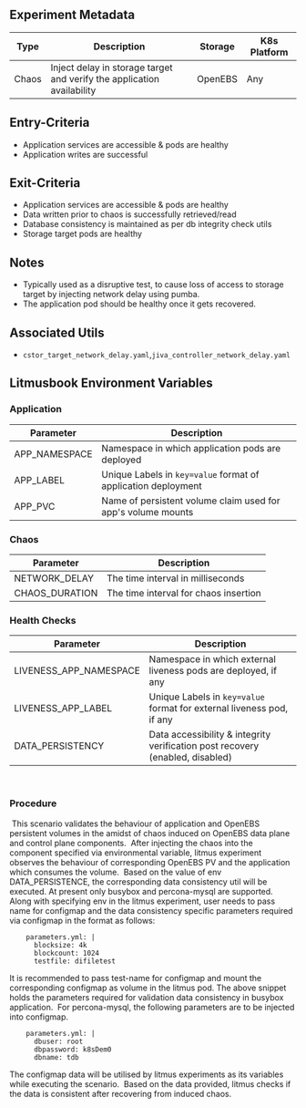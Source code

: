 ## Experiment Metadata

| Type  | Description                                                  | Storage | K8s Platform |
| ----- | ------------------------------------------------------------ | ------- | ------------ |
| Chaos | Inject delay in storage target and verify the application availability | OpenEBS | Any          |

## Entry-Criteria

- Application services are accessible & pods are healthy
- Application writes are successful 

## Exit-Criteria

- Application services are accessible & pods are healthy
- Data written prior to chaos is successfully retrieved/read
- Database consistency is maintained as per db integrity check utils
- Storage target pods are healthy

## Notes

- Typically used as a disruptive test, to cause loss of access to storage target by injecting network delay using pumba.
- The application pod should be healthy once it gets recovered.

## Associated Utils 

- `cstor_target_network_delay.yaml`,`jiva_controller_network_delay.yaml`

## Litmusbook Environment Variables

### Application

| Parameter     | Description                                                  |
| ------------- | ------------------------------------------------------------ |
| APP_NAMESPACE | Namespace in which application pods are deployed             |
| APP_LABEL     | Unique Labels in `key=value` format of application deployment |
| APP_PVC       | Name of persistent volume claim used for app's volume mounts |

### Chaos 

| Parameter      | Description                           |
| -------------- | ------------------------------------- |
| NETWORK_DELAY  | The time interval in milliseconds     |
| CHAOS_DURATION | The time interval for chaos insertion |

### Health Checks 

| Parameter              | Description                                                  |
| ---------------------- | ------------------------------------------------------------ |
| LIVENESS_APP_NAMESPACE | Namespace in which external liveness pods are deployed, if any |
| LIVENESS_APP_LABEL     | Unique Labels in `key=value` format for external liveness pod, if any |
| DATA_PERSISTENCY       | Data accessibility & integrity verification post recovery (enabled, disabled) |


​
### Procedure
​
This scenario validates the behaviour of application and OpenEBS persistent volumes in the amidst of chaos induced on OpenEBS data plane and control plane components.
​
After injecting the chaos into the component specified via environmental variable, litmus experiment observes the behaviour of corresponding OpenEBS PV and the application which consumes the volume.
​
Based on the value of env DATA_PERSISTENCE, the corresponding data consistency util will be executed. At present only busybox and percona-mysql are supported. Along with specifying env in the litmus experiment, user needs to pass name for configmap and the data consistency specific parameters required via configmap in the format as follows:
```
​    parameters.yml: |
      blocksize: 4k
      blockcount: 1024
      testfile: difiletest
```
It is recommended to pass test-name for configmap and mount the corresponding configmap as volume in the litmus pod. The above snippet holds the parameters required for validation data consistency in busybox application.
​
For percona-mysql, the following parameters are to be injected into configmap.
```
    parameters.yml: |
      dbuser: root
      dbpassword: k8sDem0
      dbname: tdb
```
The configmap data will be utilised by litmus experiments as its variables while executing the scenario.
​
Based on the data provided, litmus checks if the data is consistent after recovering from induced chaos.





